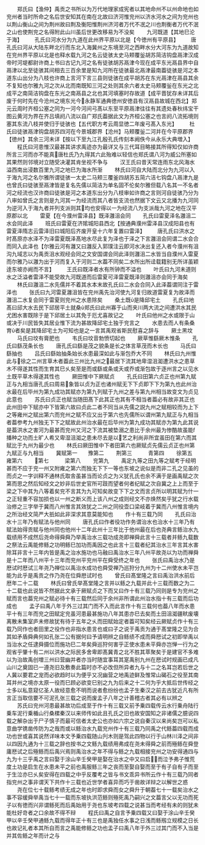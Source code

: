 <!-- { "loadSidebar": true } -->
　　郑氏曰【渔仲】禹贡之书所以为万代地理家成宪者以其地命州不以州命地也如兖州者当时所命之名后世安知其在南在北故曰济河惟兖州以济水河水之间为兖州也以荆山衡山之间为荆州故曰荆及衡阳惟荆州济河者万代不冺之川也荆衡者万代不泯之山也使荆兖之名得附此山川虽后世更改移易为不没矣
　　九河既道【其地巳沦于海】
　　孔氏曰河水分为九道在此州界平原以北是【今徳州有平原县】
　　唐孔氏曰河从大陆东畔北行而东北入海冀州之东境至河之西畔水分大河东为九道故知在兖州界平原以北是也释水载九河之名云徒骇太史马颊覆釡胡苏简洁钩盘鬲津汉成帝时河堤都尉许商上书曰古记九河之名有徒骇胡苏鬲津今现在成平东光鬲县界中自鬲津以北至徒骇其间相去三百余里是知九河所在徒骇最北鬲津最南葢徒骇是河之本道东山出分为八枝也许商上言河下言三县则徒骇在成平胡苏在东光鬲津在鬲县其余不复知也尔雅九河之次从北而南既知三河之处则其余六者太史马颊覆釡在东光之北成平之南简洁钩盘在东光之南鬲县之北也其河填塞时存故道【成平晋犹存未详其后废于何时先在今沧州之境东光今永静军通典徳州安徳县有汉鬲县故城在西北】郑元云周时齐桓公塞之同为一河今河间弓髙以东至平原鬲津往往有其遗处春秋纬宝干图云黄河为界在齐吕填阏八流以自广郑氏葢据此文为齐桓公塞之也言阏八流拓境则塞其东流八枝并使归于徒骇也【五代职方考云周显徳二年废弓髙入东光】
　　杜氏曰徒骇鬲津钩盘胡苏四河在今景城郡界【沧州】马颊覆釡二河并在今平原郡界【徳州】其余三河未详【按以下至九江孔殷孔氏传刻本阙佚今从永乐大典増入】
　　程氏曰河患惟汉最甚其讲求禹迹亦为最详又与三代耳目略接其所得知仅如许商所言三河而亦不能真唐杜氏乃九得其六此殆难以轻信也郑氏谓八河为威公所塞如其果然则邻境对立随受决灌其肯坐视不争与
　　汉王氏曰昔天常连雨东北风海水溢西南出浸数百里九河之地巳为海水所渐
　　林氏曰河自大陆而北分为九河以入于海九河之名尔雅所谓徒骇一太史二马颊三覆釜四胡苏五简六洁七钩盘八鬲津九是也曾氏曰徒骇至鬲津皆是复名先儒以简洁为单名固不伦矣尔雅但载八名其一不名者河之经流也汉许商曰徒骇是河之本道东出分为八枝审如许商之言则河自徒骇乃分为八审如曾氏之言则是九河其一为经流而其八者皆支流也然据下文云又北播为九河同为逆河入于海九者并列支派则其均也安得以一为经流八为支派哉九河之地在汉平原郡以北
　　雷夏【在今濮州雷泽县】既泽灉沮会同
　　孔氏曰雷夏泽名灉沮二水会同此泽
　　班氏曰雷夏在济隂城阳县西北【按通典濮州雷泽县汉成阳县也有雷夏泽隋志云雷泽旧曰城阳后齐废开皇十六年复置曰雷泽】
　　唐孔氏曰洪水之时髙原亦水泽不为泽雷夏既泽髙地水尽此复为泽也于泽之下言灉沮会同谓二水会合而同入此泽也【尔雅云河有灉又曰灉反入郭璞注云即河水决出复还入者今濮州有沮沟九域志以为禹贡沮水观经会同之文安国谓会同此泽则灉沮二水皆当自濮州入雷夏而尔雅乃以灉为出于河而复入于河则二水葢不同矣二水所出所迳载籍别无所详虽颖逹东坡亦阙而不言】
　　王氏曰既泽者水有所钟而不溢也
　　叶氏曰九河未道则水之泛溢者雷泽不能受故九河既道而后雷夏可泽雷夏既泽则灉沮亦会同于海矣
　　林氏曰灉沮二水先儒并不着其水本末故孔氏曰二水会合同入此泽葢谓同注于雷泽也
　　张氏曰九河雷夏灉沮皆在兖州禹先治河使九河复归故道雷夏复为故泽而灉沮二水复会同于雷夏则兖州之水患除矣
　　桑土既是降邱宅土
　　孔氏曰地髙曰邱大水去民下邱居平土就桑郑氏曰此州寡于山而夹川两大流之间遭洪水其民尤困水害既除于是下邱居土以其免于厄尤喜故记之
　　叶氏曰他州之水或限于山或决于川民皆失其居业惟下流为甚故降邱宅土独于兖言之
　　水患去而人有条桑育者矣是其降邱宅土为可知也是之一言其禹观省斯民慰喜之辞与
　　厥土黑坟
　　马氏曰坟有膏肥也
　　韦氏曰坟音勃愤切起也
　　厥草惟繇厥木惟条
　　孔氏曰繇茂条长也
　　唐孔氏曰繇是茂之貌条是长之体言草茂而木长也
　　马氏曰繇抽也
　　吕氏曰繇始抽条始长水患最深如此与渐包乔大不同
　　林氏曰九州惟此与徐之二州言草木者葢此三州比九州之最居下流其地卑湿沮洳遭洪水之患草木不得遂其性而生育其巳乆矣至是而或繇或条或夭或乔或渐包故于逐州言之以见水土既平草木得遂其性也
　　厥田惟中下厥赋贞
　　孔氏曰田第六贞正也州第九赋正与九相当唐孔氏曰周易象皆以贞为正也诸州赋无下下贞即下下为第九也此州治水最在后毕州为第九成功其赋亦为第九列赋于九州之差与第九州相当故变文为贞见此意也
　　苏氏曰贞正也赋当随田髙下此其正也其有不相当者葢必有故非其正也此州田中下赋亦中下皆第六故曰贞此二者不同当从先儒之説九州之赋相较而为上下之等雍州之赋出第六而兖州之赋不应又出于第六也先儒所以谓州第九赋正与九相当者葢参考九州独无下下之赋故此州治水最在后毕州为第九成功其赋亦为第九此其说是葢洪水之害河为最甚而兖州又河之下流其被垫溺之患比于余州最为惨酷故虽能播种之功而土旷人希又卑湿沮洳之患未尽去是以艺之利尚非所宜虽田在第六而其赋比于九州为最少也
　　林氏曰厥田惟中下者田第六也厥赋贞先儒云贞正也州第九赋正与九相当
　　冀赋第一　　豫第二
　　荆第三　　　青第四
　　徐第五　　　雍第六
　　第七　　　梁第八
　　兖第九
　　禹定九等之田九等之赋考于经明甚而不应于兖一州又附雍之第六而独无下下一等也东坡之说似是而非二孔之见虽的而贞之一字训释不通林氏取舎虽甚当而论贞之为义犹孔氏也余不满于是画禹赋之次第而思之然后知经文之妙非后世史官所可跂而望者何者纪赋之次自冀之上上而至于梁之下中其为八等着矣兖不言其为九可知矣故变下下之文而言贞所以明其赋为什一之正轻重不容加损也以一州之断义而上该八州之成则经文不亦焕然矣乎犹之行水载治修之三字举于冀而八州惟言其效犹之二州之同役壶口梁岐着于冀而八州惟言境内之所治经文简严大扺如此非深求其意莫能知也
　　作十有三载乃同
　　孔氏曰治水十三年乃有赋法与他州同
　　唐孔氏曰作者役功作务谓治水也治水十三年乃有赋法始得贡赋与他州同也他州十二年此州十三年比于他州最在后也尧典言鲧治水九载绩用不成然后尧命得舜舜乃举禹治水三载功成尧即禅舜此言十三载者并鲧九载数之祭法云禹能修鲧之功明鲧巳加功而禹因之也此言十三载者纪其治水三年言其水害除耳非言十三年内皆是禹之治水施功也马融曰禹治水三年八州平故尧以为功而禅舜是十二年而八州平十三年而兖州平兖州平在舜受终之年也
　　张氏曰禹治水乃是厯试时厯试三年尧乃禅位以禹治水成功也舜受禅乃巡狩分九州为十二州使水未平岂能为此乎是禹贡之作乃尧在位舜厯试时也
　　曾氏曰髙堂隆之言曰禹治洪水前后厯年二十二载
　　林氏曰曾氏举髙堂隆之言并以鲧之九载并此十三载而数之为二十二载也此说皆不然据此文承于厥赋贞之下而又曰作十有三载乃同则是专为兖州之赋而言也葢兖州之赋必待十有三载然后同于余州非所谓此州治水指十有三载而后功成也
　　孟子曰禹八年于外三过其门而不入而此言作十有三载何也葢八年而水患平十有三年而兖之田赋定兖虽河患最甚施功八年其患亦巳去矣而土田沮洳疆畎废壊离散未集室庐未修故犹有待于五年之乆而田赋始定者葢可知矣经云厥赋贞作十有三载乃同作也者田里之役作也非指水患言也或曰子之说于禹贡为通于髙堂隆之见为合其如矛盾舜典何如孔张二公有据何曰予请明辨之自鲧绩不成而舜厯试之初即举禹以当治水之任逮舜摄位而施功巳二年矣舜巡狩何害乎正使水患未平舜亦岂惮一行为之观省乎肇十有二州以洪水之际民多舍卑即髙冀青之北不胜其萃聚矣于是建官不多难以为治故禹创増三州曰营幽并者亦当时随宜事耳其寔禹别九州在厯试时规画已成凡山川之奠固已一遵尧旧及敷奏此篇时亦不必改但所异者九与十二之名耳岂若后世之人冀以要君之宠而必欲趋时以为便乎又况幽营之地禹迹鲜及惟常山碣石之役至其南耳并州之境亦太原一役而巳顾必欲变巳别之九为后来之十二何为乎大抵后世传经之士多以私意窥亿圣人故经意愈不明而说者愈纷纷也孟子生秦汉之前去古犹近凡有所言正当取信要不可泥孔张三载之说而废孟子八年之计善稽古者其必有以辨之
　　苏氏曰兖州河患最甚故功后成至于作十有三载又前予乗四载传云水行乗舟陆行乗车泥行乗楯山行桑樏秦汉以来师传如此且孔氏之旧也故安国知之非诸儒之臆说四载之解杂出于尸子慎子而最可信者太史公也亦如六宗之说自秦汉以来尚矣岂可以私意曲学镌凿传防为之哉而或以鲧治水九载兖州作十有三载乃同禹之代鲧葢四载而成功也世或喜其说然详味本文予乗四载随山刋木则是驾此四物以行于山林川泽之间非以四因九通为十三载之辞也按书之文鲧九载绩用弗成在尧未得舜之前而殛鲧在舜登庸厯试之后殛鲧而后禹兴焉则禹治水之年不得与鲧之九载相接兖州之功安得通四与九为十三乎禹之言曰娶于涂山辛壬癸甲是娶在治水之中又曰启而泣予弗子惟荒度土功是启生在水患未平之前也禹服鲧三年之丧而至娶自娶而至于有子自有子而至于生泣亦巳乆矣安得在四载之中乎反覆考之皆与书文乖异书所云作十有三载乃同者指兖州之事非谓天下共作十三载也近世学者喜异而巧于凿故详辩之以解世之惑
　　尧在位七十载鲧考绩无成之年也时即求舜而女之舜升于朝葢七十一载矣治水之事不容缓舜举禹当七十一载而东坡执洪范鲧则殛死禹乃嗣兴之文葢言父以无功而死子以有徳而兴非谓鲧死而后禹始用于尧也东坡考四载之说甚当而考经有未的则犹未能杜好竒者之口余故不得不辩
　　程氏曰禹之自言予乗四载又曰娶于涂山辛壬癸甲以辛壬癸甲通鲧九载而得年正十有三也是禹独任水事之日浅而鲧剏立规模之日长也故记礼者本其所自而言之禹能修鲧之功也孟子曰禹八年于外三过其门而不入当是并其佐鲧之年而计之与

